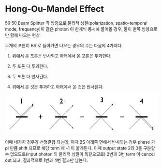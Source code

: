 # Hong-Ou-Mandel Effect

50:50 Beam Splitter 각 방향으로 물리적 성질(polarization, spatio-temporal mode, frequency)이 같은 photon 이 한개씩 동시에 들어올 경우, 둘이 한쪽 방향으로만 함께 나오는 현상

두개의 포톤이 BS 로 들어가면 나오는 경우의 수는 다음의 4가지다.

1. 위에서 온 포톤은 반사되고 아래에서 온 포톤은 투과한다.

2. 두 포톤 다 투과한다.

3. 두 포톤 다 반사된다.

4. 위에서 온 것은 투과하고 아래에서 온 것은 반사된다.

![Hong_Ou_Mandel_effect.png](./img/Hong_Ou_Mandel_effect.png)

이때 네가지 경우가 선형결합 되는데, 이때 BS 아래쪽 면에서 반사되는 경우 phase 가 pi 만큼 shift 되므로 해당 term 에 -1 이 붙게된다. 이때 output state 2와 3을 구분할 수 없으므로(input photon 의 물리적 성질이 똑같으므로) 2번과 3번 term 이 cancel out 되고, 결과적으로 1번과 4번 결과만 남는다.

